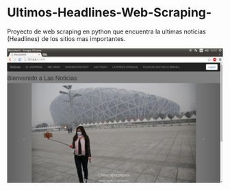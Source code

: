 # Ultimos-Headlines-Web-Scraping-
Proyecto de web scraping en python que encuentra la ultimas noticias (Headlines) de los sitios mas importantes.

![Pagina Principal](https://github.com/ajiwt/Ultimos-Headlines-Web-Scraping-/blob/master/PaginaPrincipal.png)
